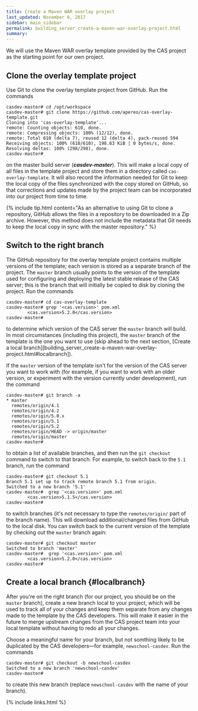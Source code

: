 ```yaml
---
title: Create a Maven WAR overlay project
last_updated: November 6, 2017
sidebar: main_sidebar
permalink: building_server_create-a-maven-war-overlay-project.html
summary:
---
```


We will use the Maven WAR overlay template provided by the CAS project as the starting point for our own project.

## Clone the overlay template project

Use Git to clone the overlay template project from GitHub. Run the commands

```console
casdev-master# cd /opt/workspace
casdev-master# git clone https://github.com/apereo/cas-overlay-template.git
Cloning into 'cas-overlay-template'...
remote: Counting objects: 610, done.
remote: Compressing objects: 100% (12/12), done.
remote: Total 610 (delta 7), reused 12 (delta 4), pack-reused 594
Receiving objects: 100% (610/610), 198.63 KiB | 0 bytes/s, done.
Resolving deltas: 100% (298/298), done.
casdev-master#  
```

on the master build server (***casdev-master***). This will make a local copy of all files in the template project and store them in a directory called `cas-overlay-template`. It will also record the information needed for Git to keep the local copy of the files synchronized with the copy stored on GitHub, so that corrections and updates made by the project team can be incorporated into our project from time to time.

{% include tip.html content="As an alternative to using Git to clone a repository, GitHub allows the files in a repository to be downloaded in a Zip archive. However, this method does not include the metadata that Git needs to keep the local copy in sync with the master repository." %}

## Switch to the right branch

The GitHub repository for the overlay template project contains multiple versions of the template; each version is stored as a separate branch of the project. The `master` branch usually points to the version of the template used for configuring and deploying the latest stable release of the CAS server; this is the branch that will initially be copied to disk by cloning the project. Run the commands

```console
casdev-master# cd cas-overlay-template
casdev-master# grep '<cas.version>' pom.xml
        <cas.version>5.2.0</cas.version>
casdev-master#  
```

to determine which version of the CAS server the `master` branch will build. In most circumstances (including this project), the `master` branch of the template is the one you want to use (skip ahead to the next section, [Create a local branch][building_server_create-a-maven-war-overlay-project.html#localbranch]).

If the `master` version of the template isn't for the version of the CAS server you want to work with (for example, if you want to work with an older version, or experiment with the version currently under development), run the command

```console
casdev-master# git branch -a
* master
  remotes/origin/4.1
  remotes/origin/4.2
  remotes/origin/5.0.x
  remotes/origin/5.1
  remotes/origin/5.2
  remotes/origin/HEAD -> origin/master
  remotes/origin/master
casdev-master#  
```

to obtain a list of available branches, and then run the `git checkout` command to switch to that branch. For example, to switch back to the `5.1` branch, run the command

```console
casdev-master# git checkout 5.1
Branch 5.1 set up to track remote branch 5.1 from origin.
Switched to a new branch '5.1'
casdev-master#  grep '<cas.version>' pom.xml
        <cas.version>5.1.5</cas.version>
casdev-master#  
```

to switch branches (it's not necessary to type the `remotes/origin/` part of the branch name). This will download additional/changed files from GitHub to the local disk. You can switch back to the current version of the template by checking out the `master` branch again:

```console
casdev-master# git checkout master
Switched to branch 'master'
casdev-master#  grep '<cas.version>' pom.xml
        <cas.version>5.2.0</cas.version>
casdev-master#  
```

## Create a local branch {#localbranch}

After you're on the right branch (for our project, you should be on the `master` branch), create a new branch local to your project, which will be used to track all of your changes and keep them separate from any changes made to the template by the CAS developers. This will make it easier in the future to merge upstream changes from the CAS project team into your local template without having to redo all your changes.

Choose a meaningful name for your branch, but not somthing likely to be duplicated by the CAS developers&mdash;for example, `newschool-casdev`. Run the commands

```console
casdev-master# git checkout -b newschool-casdev
Switched to a new branch 'newschool-casdev'
casdev-master#  
```

to create this new branch (replace `newschool-casdev` with the name of your branch).

{% include links.html %}
